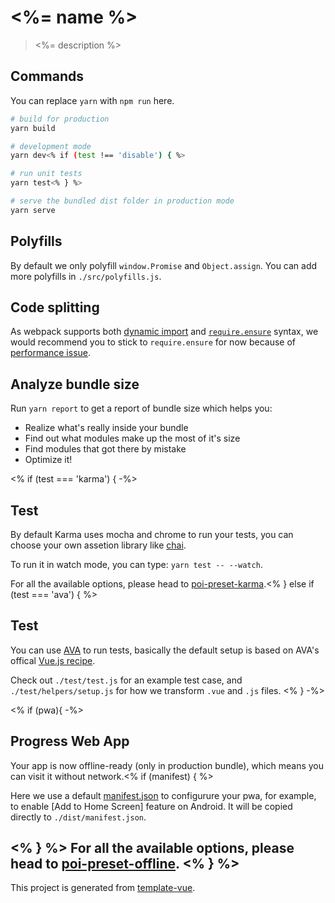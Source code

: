 # <%= name %>

> <%= description %>

## Commands

You can replace `yarn` with `npm run` here.

```bash
# build for production
yarn build

# development mode
yarn dev<% if (test !== 'disable') { %>

# run unit tests
yarn test<% } %>

# serve the bundled dist folder in production mode
yarn serve
```

## Polyfills

By default we only polyfill `window.Promise` and `Object.assign`. You can add more polyfills in `./src/polyfills.js`.

## Code splitting

As webpack supports both [dynamic import](https://webpack.js.org/guides/code-splitting-async/#dynamic-import-import-) and [`require.ensure`](https://webpack.js.org/guides/code-splitting-async/#require-ensure-) syntax, we would recommend you to stick to `require.ensure` for now because of [performance issue](https://github.com/webpack/webpack/issues/4636).

## Analyze bundle size

Run `yarn report` to get a report of bundle size which helps you:

- Realize what's really inside your bundle
- Find out what modules make up the most of it's size
- Find modules that got there by mistake
- Optimize it!

<% if (test === 'karma') { -%>
## Test

By default Karma uses mocha and chrome to run your tests, you can choose your own assetion library like [chai](http://chaijs.com).

To run it in watch mode, you can type: `yarn test -- --watch`.

For all the available options, please head to [poi-preset-karma](https://github.com/egoist/poi/tree/master/packages/poi-preset-karma#options).<% } else if (test === 'ava') { %>
## Test

You can use [AVA](https://github.com/avajs/ava) to run tests, basically the default setup is based on AVA's offical [Vue.js recipe](https://github.com/avajs/ava/blob/master/docs/recipes/vue.md).

Check out `./test/test.js` for an example test case, and `./test/helpers/setup.js` for how we transform `.vue` and `.js` files.
<% } -%>

<% if (pwa){ -%>
## Progress Web App

Your app is now offline-ready (only in production bundle), which means you can visit it without network.<% if (manifest) { %>

Here we use a default [manifest.json](./static/manifest.json) to configurure your pwa, for example, to enable [Add to Home Screen] feature on Android. It will be copied directly to `./dist/manifest.json`.

<% } %>
For all the available options, please head to [poi-preset-offline](https://github.com/egoist/poi/tree/master/packages/poi-preset-offline#api).
<% } %>
---

This project is generated from [template-vue](https://github.com/egoist/template-vue).
